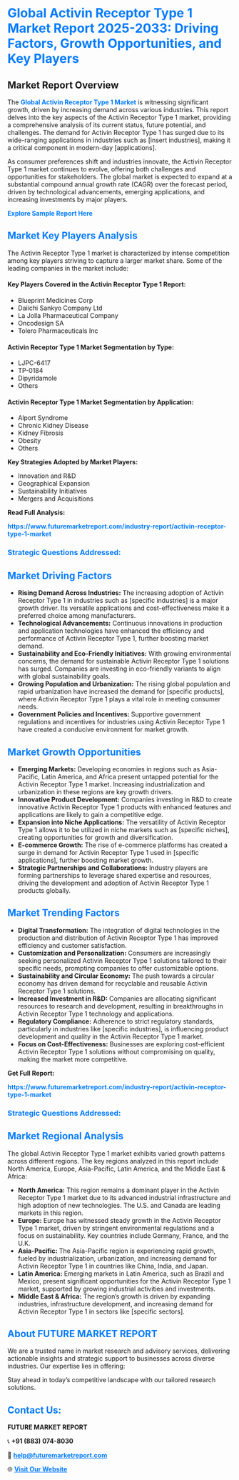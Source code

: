 <h1 style="color: #007BFF;">Global Activin Receptor Type 1 Market Report 2025-2033: Driving Factors, Growth Opportunities, and Key Players</h1>

<section id="overview">
<h2>Market Report Overview</h2>
<p>The <a href="https://www.futuremarketreport.com/industry-report/activin-receptor-type-1-market" style="color: #007BFF; text-decoration: none;"><strong>Global Activin Receptor Type 1 Market</strong></a> is witnessing significant growth, driven by increasing demand across various industries. This report delves into the key aspects of the Activin Receptor Type 1 market, providing a comprehensive analysis of its current status, future potential, and challenges. The demand for Activin Receptor Type 1 has surged due to its wide-ranging applications in industries such as [insert industries], making it a critical component in modern-day [applications].</p>
<p>As consumer preferences shift and industries innovate, the Activin Receptor Type 1 market continues to evolve, offering both challenges and opportunities for stakeholders. The global market is expected to expand at a substantial compound annual growth rate (CAGR) over the forecast period, driven by technological advancements, emerging applications, and increasing investments by major players.</p>
</section>

<section id="overview">
<p><a href="https://www.futuremarketreport.com/request-sample/reportId=53844" style="color: #007BFF; text-decoration: none;"><strong>Explore Sample Report Here</strong></a></p>
</section>

<section id="key-players">
<h2 style="color: #007BFF;">Market Key Players Analysis</h2>
<p>The Activin Receptor Type 1 market is characterized by intense competition among key players striving to capture a larger market share. Some of the leading companies in the market include:</p>
<h4>Key Players Covered in the Activin Receptor Type 1 Report:</h4>
<ul><li>Blueprint Medicines Corp</li><li>Daiichi Sankyo Company Ltd</li><li>La Jolla Pharmaceutical Company</li><li>Oncodesign SA</li><li>Tolero Pharmaceuticals Inc</li></ul>
<h4>Activin Receptor Type 1 Market Segmentation by Type:</h4>
<ul><li>LJPC-6417</li><li>TP-0184</li><li>Dipyridamole</li><li>Others</li></ul>

<h4>Activin Receptor Type 1 Market Segmentation by Application:</h4>
<ul><li>Alport Syndrome</li><li>Chronic Kidney Disease</li><li>Kidney Fibrosis</li><li>Obesity</li><li>Others</li></ul>
<p><strong>Key Strategies Adopted by Market Players:</strong></p>
<ul>
<li>Innovation and R&D</li>
<li>Geographical Expansion</li>
<li>Sustainability Initiatives</li>
<li>Mergers and Acquisitions</li>
</ul>
</section>

<section>
<p><strong>Read Full Analysis: </strong></p><a href="https://www.futuremarketreport.com/industry-report/activin-receptor-type-1-market" style="color: #007BFF; text-decoration: none;"><strong>https://www.futuremarketreport.com/industry-report/activin-receptor-type-1-market</strong></a>
<h3 style="color: #007BFF;">Strategic Questions Addressed:</h3>
</section>

<section id="driving-factors">
<h2 style="color: #007BFF;">Market Driving Factors</h2>
<ul>
<li><strong>Rising Demand Across Industries:</strong> The increasing adoption of Activin Receptor Type 1 in industries such as [specific industries] is a major growth driver. Its versatile applications and cost-effectiveness make it a preferred choice among manufacturers.</li>
<li><strong>Technological Advancements:</strong> Continuous innovations in production and application technologies have enhanced the efficiency and performance of Activin Receptor Type 1, further boosting market demand.</li>
<li><strong>Sustainability and Eco-Friendly Initiatives:</strong> With growing environmental concerns, the demand for sustainable Activin Receptor Type 1 solutions has surged. Companies are investing in eco-friendly variants to align with global sustainability goals.</li>
<li><strong>Growing Population and Urbanization:</strong> The rising global population and rapid urbanization have increased the demand for [specific products], where Activin Receptor Type 1 plays a vital role in meeting consumer needs.</li>
<li><strong>Government Policies and Incentives:</strong> Supportive government regulations and incentives for industries using Activin Receptor Type 1 have created a conducive environment for market growth.</li>
</ul>
</section>

<section id="growth-opportunities">
<h2 style="color: #007BFF;">Market Growth Opportunities</h2>
<ul>
<li><strong>Emerging Markets:</strong> Developing economies in regions such as Asia-Pacific, Latin America, and Africa present untapped potential for the Activin Receptor Type 1 market. Increasing industrialization and urbanization in these regions are key growth drivers.</li>
<li><strong>Innovative Product Development:</strong> Companies investing in R&D to create innovative Activin Receptor Type 1 products with enhanced features and applications are likely to gain a competitive edge.</li>
<li><strong>Expansion into Niche Applications:</strong> The versatility of Activin Receptor Type 1 allows it to be utilized in niche markets such as [specific niches], creating opportunities for growth and diversification.</li>
<li><strong>E-commerce Growth:</strong> The rise of e-commerce platforms has created a surge in demand for Activin Receptor Type 1 used in [specific applications], further boosting market growth.</li>
<li><strong>Strategic Partnerships and Collaborations:</strong> Industry players are forming partnerships to leverage shared expertise and resources, driving the development and adoption of Activin Receptor Type 1 products globally.</li>
</ul>
</section>

<section id="trending-factors">
<h2 style="color: #007BFF;">Market Trending Factors</h2>
<ul>
<li><strong>Digital Transformation:</strong> The integration of digital technologies in the production and distribution of Activin Receptor Type 1 has improved efficiency and customer satisfaction.</li>
<li><strong>Customization and Personalization:</strong> Consumers are increasingly seeking personalized Activin Receptor Type 1 solutions tailored to their specific needs, prompting companies to offer customizable options.</li>
<li><strong>Sustainability and Circular Economy:</strong> The push towards a circular economy has driven demand for recyclable and reusable Activin Receptor Type 1 solutions.</li>
<li><strong>Increased Investment in R&D:</strong> Companies are allocating significant resources to research and development, resulting in breakthroughs in Activin Receptor Type 1 technology and applications.</li>
<li><strong>Regulatory Compliance:</strong> Adherence to strict regulatory standards, particularly in industries like [specific industries], is influencing product development and quality in the Activin Receptor Type 1 market.</li>
<li><strong>Focus on Cost-Effectiveness:</strong> Businesses are exploring cost-efficient Activin Receptor Type 1 solutions without compromising on quality, making the market more competitive.</li>
</ul>
</section>

<section>
<p><strong>Get Full Report: </strong></p><a href="https://www.futuremarketreport.com/industry-report/activin-receptor-type-1-market" style="color: #007BFF; text-decoration: none;"><strong>https://www.futuremarketreport.com/industry-report/activin-receptor-type-1-market</strong></a>
<h3 style="color: #007BFF;">Strategic Questions Addressed:</h3>
</section>


<section id="regional-analysis">
<h2 style="color: #007BFF;">Market Regional Analysis</h2>
<p>The global Activin Receptor Type 1 market exhibits varied growth patterns across different regions. The key regions analyzed in this report include North America, Europe, Asia-Pacific, Latin America, and the Middle East & Africa:</p>
<ul>
<li><strong>North America:</strong> This region remains a dominant player in the Activin Receptor Type 1 market due to its advanced industrial infrastructure and high adoption of new technologies. The U.S. and Canada are leading markets in this region.</li>
<li><strong>Europe:</strong> Europe has witnessed steady growth in the Activin Receptor Type 1 market, driven by stringent environmental regulations and a focus on sustainability. Key countries include Germany, France, and the U.K.</li>
<li><strong>Asia-Pacific:</strong> The Asia-Pacific region is experiencing rapid growth, fueled by industrialization, urbanization, and increasing demand for Activin Receptor Type 1 in countries like China, India, and Japan.</li>
<li><strong>Latin America:</strong> Emerging markets in Latin America, such as Brazil and Mexico, present significant opportunities for the Activin Receptor Type 1 market, supported by growing industrial activities and investments.</li>
<li><strong>Middle East & Africa:</strong> The region’s growth is driven by expanding industries, infrastructure development, and increasing demand for Activin Receptor Type 1 in sectors like [specific sectors].</li>
</ul>
</section>

<footer>
<h2 style="color: #007BFF;">About FUTURE MARKET REPORT</h2>
<p>We are a trusted name in market research and advisory services, delivering actionable insights and strategic support to businesses across diverse industries. Our expertise lies in offering:</p>

<p>Stay ahead in today’s competitive landscape with our tailored research solutions.</p>

<h2 style="color: #007BFF;">Contact Us:</h2>
<p><strong>FUTURE MARKET REPORT</strong></p>
<p>📞 <strong>+91 (883) 074-8030</strong></p>
<p>📧 <strong><a href="mailto:help@futuremarketreport.com" style="color: #007BFF;">help@futuremarketreport.com</a></strong></p>
<p>🌐 <strong><a href="https://www.futuremarketreport.com/" style="color: #007BFF;">Visit Our Website</a></strong></p>
</footer>